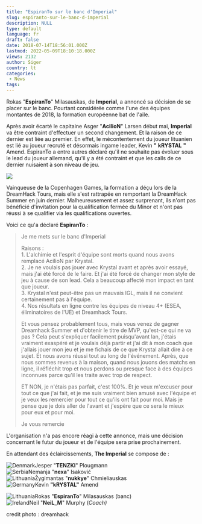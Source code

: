 ```yaml
---
title: "EspiranTo sur le banc d'Imperial"
slug: espiranto-sur-le-banc-d-imperial
description: NULL
type: default
language: fr
draft: false
date: 2018-07-14T18:56:01.000Z
lastmod: 2022-05-09T18:10:18.000Z
views: 2132
author: Siger
country: lt
categories:
 - News
tags:
---
```

Rokas "**EspiranTo**" Milasauskas, de **Imperial**, a annoncé sa décision de se placer sur le banc. Pourtant considérée comme l'une des équipes montantes de 2018, la formation européenne bat de l'aile.  
  
Après avoir écarté le capitaine Asger "**AcilioN**" Larsen début mai, **Imperial** va être contraint d'effectuer un second changement. Et la raison de ce dernier est liée au premier. En effet, le mécontentement du joueur lituanien est lié au joueur recruté et désormais ingame leader, Kevin **"** **kRYSTAL** **"** Amend. EspiranTo a entre autres déclaré qu'il ne souhaite pas évoluer sous le lead du joueur allemand, qu'il y a été contraint et que les calls de ce dernier nuisaient à son niveau de jeu.  
  
![](https://flickshot-ue.s3.eu-west-2.amazonaws.com/flickshot/article/5b4a3dd320daf/images/J11DoesDGBLtxogmRg3BOCAof6n2jMX61llZrm9Y.jpeg)

  
Vainqueuse de la Copenhagen Games, la formation a déçu lors de la DreamHack Tours, mais elle s'est rattrapée en remportant la DreamHack Summer en juin dernier. Malheureusement et assez surprenant, ils n'ont pas bénéficié d'invitation pour la qualification fermée du Minor et n'ont pas réussi à se qualifier via les qualifications ouvertes.  
  
Voici ce qu'a déclaré **EspiranTo** :

> Je me mets sur le banc d'Imperial  
>  
> Raisons :  
> 1\. L'alchimie et l'esprit d'équipe sont morts quand nous avons remplacé AcilioN par Krystal.  
> 2\. Je ne voulais pas jouer avec Krystal avant et après avoir essayé, mais j'ai été forcé de le faire. Et j'ai été forcé de changer mon style de jeu à cause de son lead. Cela a beaucoup affecté mon impact en tant que joueur.  
> 3\. Krystal n'est peut-être pas un mauvais IGL, mais il ne convient certainement pas à l'équipe.  
> 4\. Nos résultats en ligne contre les équipes de niveau 4+ (ESEA, éliminatoires de l'UE) et Dreamhack Tours.  
>  
> Et vous pensez probablement tous, mais vous venez de gagner Dreamhack Summer et d'obtenir le titre de MVP, qu'est-ce qui ne va pas ? Cela peut s'expliquer facilement puisqu'avant lan, j'étais vraiment exaspéré et je voulais déjà partir et j'ai dit à mon coach que j'allais jouer mon jeu et je me fichais de ce que Krystal allait dire à ce sujet. Et nous avons réussi tout au long de l'événement. Après, que nous sommes revenus à la maison, quand nous jouons des matchs en ligne, il réfléchit trop et nous perdons ou presque face à des équipes inconnues parce qu'il les traite avec trop de respect.  
>  
> ET NON, je n'étais pas parfait, c'est 100%. Et je veux m'excuser pour tout ce que j'ai fait, et je me suis vraiment bien amusé avec l'équipe et je veux les remercier pour tout ce qu'ils ont fait pour moi. Mais je pense que je dois aller de l'avant et j'espère que ce sera le mieux pour eux et pour moi.  
>  
> Je vous remercie

L'organisation n'a pas encore réagi à cette annonce, mais une décision concernant le futur du joueur et de l'équipe sera prise prochainement.  
  
En attendant des éclaircissements, **The Imperial** se compose de :

![Denmark](/images/countries/dk.svg)⁠Jesper "**TENZKI**" Plougmann  
![Serbia](/images/countries/rs.svg)⁠Nemanja "**nexa**" Isaković  
![Lithuania](/images/countries/lt.svg)⁠Žygimantas "**nukkye**" Chmieliauskas  
![Germany](/images/countries/de.svg)⁠Kevin **"kRYSTAL"** Amend  
  
![Lithuania](/images/countries/lt.svg)⁠Rokas "**EspiranTo**" Milasauskas (banc)  
![Ireland](/images/countries/ie.svg)⁠Neil "**NeiL\_M**" Murphy (_Coach)_

credit photo : dreamhack
